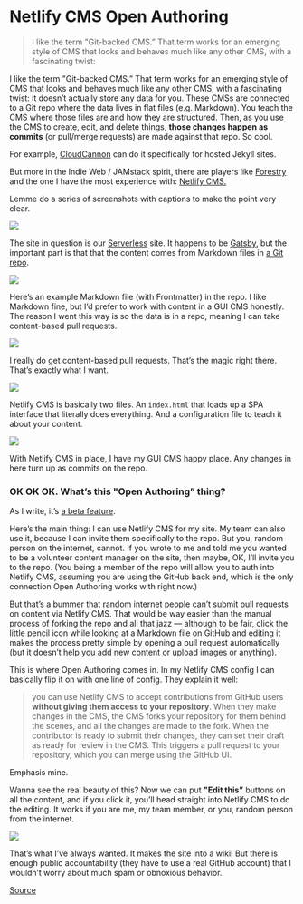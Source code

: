 Netlify CMS Open Authoring
==========================

> I like the term "Git-backed CMS.” That term works for an emerging style of CMS that looks and behaves much like any other CMS, with a fascinating twist:

I like the term "Git-backed CMS.” That term works for an emerging style of CMS that looks and behaves much like any other CMS, with a fascinating twist: it doesn’t actually store any data for you. These CMSs are connected to a Git repo where the data lives in flat files (e.g. Markdown). You teach the CMS where those files are and how they are structured. Then, as you use the CMS to create, edit, and delete things, **those changes happen as commits** (or pull/merge requests) are made against that repo. So cool.

For example, [CloudCannon](https://docs.cloudcannon.com/files/source-syncing/github/) can do it specifically for hosted Jekyll sites.

But more in the Indie Web / JAMstack spirit, there are players like [Forestry](https://forestry.io/) and the one I have the most experience with: [Netlify CMS.](https://www.netlifycms.org/)

Lemme do a series of screenshots with captions to make the point very clear.

![](https://i1.wp.com/css-tricks.com/wp-content/uploads/2019/11/serverless.png?ssl=1)

The site in question is our [Serverless](https://serverless.css-tricks.com/) site. It happens to be [Gatsby](https://www.gatsbyjs.org/), but the important part is that that the content comes from Markdown files in [a Git repo](https://github.com/CSS-Tricks/serverless).

![](https://i1.wp.com/css-tricks.com/wp-content/uploads/2019/11/Markdown-files.png?ssl=1)

Here’s an example Markdown file (with Frontmatter) in the repo. I like Markdown fine, but I’d prefer to work with content in a GUI CMS honestly. The reason I went this way is so the data is in a repo, meaning I can take content-based pull requests.

![](https://i2.wp.com/css-tricks.com/wp-content/uploads/2019/11/pull-request.png?ssl=1)

I really do get content-based pull requests. That’s the magic right there. That’s exactly what I want.

![](https://i0.wp.com/css-tricks.com/wp-content/uploads/2019/11/netlify-cms.png?ssl=1)

Netlify CMS is basically two files. An `index.html` that loads up a SPA interface that literally does everything. And a configuration file to teach it about your content.

![](https://i2.wp.com/css-tricks.com/wp-content/uploads/2019/11/netlify-cms-ui.png?ssl=1)

With Netlify CMS in place, I have my GUI CMS happy place. Any changes in here turn up as commits on the repo.

### OK OK OK. What’s this "Open Authoring” thing?

As I write, it’s [a beta feature](https://www.netlifycms.org/docs/open-authoring/).

Here’s the main thing: I can use Netlify CMS for my site. My team can also use it, because I can invite them specifically to the repo. But you, random person on the internet, cannot. If you wrote to me and told me you wanted to be a volunteer content manager on the site, then maybe, OK, I’ll invite you to the repo. (You being a member of the repo will allow you to auth into Netlify CMS, assuming you are using the GitHub back end, which is the only connection Open Authoring works with right now.)

But that’s a bummer that random internet people can’t submit pull requests on content via Netlify CMS. That would be way easier than the manual process of forking the repo and all that jazz — although to be fair, click the little pencil icon while looking at a Markdown file on GitHub and editing it makes the process pretty simple by opening a pull request automatically (but it doesn’t help you add new content or upload images or anything).

This is where Open Authoring comes in. In my Netlify CMS config I can basically flip it on with one line of config. They explain it well:

> you can use Netlify CMS to accept contributions from GitHub users **without giving them access to your repository**. When they make changes in the CMS, the CMS forks your repository for them behind the scenes, and all the changes are made to the fork. When the contributor is ready to submit their changes, they can set their draft as ready for review in the CMS. This triggers a pull request to your repository, which you can merge using the GitHub UI.

Emphasis mine.

Wanna see the real beauty of this? Now we can put **"Edit this”** buttons on all the content, and if you click it, you’ll head straight into Netlify CMS to do the editing. It works if you are me, my team member, or you, random person from the internet.

![](https://i2.wp.com/css-tricks.com/wp-content/uploads/2019/11/edit-this.png?ssl=1)

That’s what I’ve always wanted. It makes the site into a wiki! But there is enough public accountability (they have to use a real GitHub account) that I wouldn’t worry about much spam or obnoxious behavior.

[Source](https://css-tricks.com/netlify-cms-open-authoring/)
